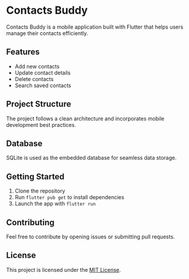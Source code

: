 # Contacts Buddy

Contacts Buddy is a mobile application built with Flutter that helps users manage their contacts efficiently.

## Features

- Add new contacts
- Update contact details
- Delete contacts
- Search saved contacts

## Project Structure

The project follows a clean architecture and incorporates mobile development best practices.

## Database

SQLite is used as the embedded database for seamless data storage.

## Getting Started

1. Clone the repository
2. Run `flutter pub get` to install dependencies
3. Launch the app with `flutter run`

## Contributing

Feel free to contribute by opening issues or submitting pull requests.

## License

This project is licensed under the [MIT License](LICENSE).
